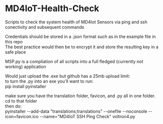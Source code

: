 # MD4IoT-Health-Check  
Scripts to check the system health of MD4Iot Sensors via ping and ssh conectivity and subsequent commands  
  
Credentials should be stored in a .json format such as in the example file in this repo  
The best practice would then be to encrypt it and store the resulting key in a safe place  
  
MSP.py is a compliation of all scripts into a full fledged (currently not working) application  
  
Would just upload the .exe but github has a 25mb upload limit:  
to turn the .py into an exe you'll want to run:  
  pip install pyinstaller  

make sure you have the translation folder, favicon, and .py all in one folder. cd to that folder  
then do:  
  pyinstaller --add-data "translations;translations" --onefile --noconsole --icon=favicon.ico --name="MD4IoT SSH Ping Check" voltron4.py
